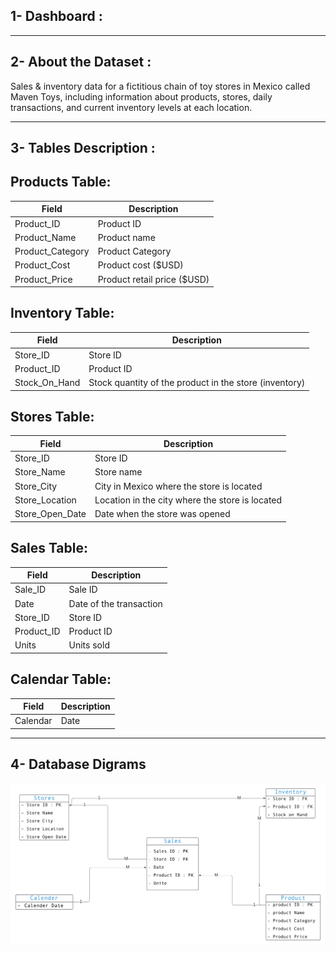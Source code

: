 ## 1- Dashboard :

__________________________________________________________________________________________________________________________

## 2- About the Dataset :
Sales & inventory data for a fictitious chain of toy stores in Mexico called Maven Toys, including information about products, stores, daily transactions, and current inventory levels at each location.
__________________________________________________________________________________________________________________________

## 3- Tables Description :

## Products Table:
|Field	| Description |
|-----|----------------|
| Product_ID |	Product ID |
| Product_Name |	Product name |
| Product_Category |	Product Category |
| Product_Cost |	Product cost ($USD) |
| Product_Price |	Product retail price ($USD) |

## Inventory Table:
|Field	| Description |
|-----|----------------|
|	Store_ID |	Store ID |
|	Product_ID |	Product ID |
| Stock_On_Hand |	Stock quantity of the product in the store (inventory) |

## Stores Table:
|Field	| Description |
|-----|----------------|
|	Store_ID|	Store ID|
|	Store_Name|	Store name|
|	Store_City|	City in Mexico where the store is located|
|	Store_Location|	Location in the city where the store is located|
| Store_Open_Date|	Date when the store was opened|

## Sales Table:
|Field	| Description |
|-----|----------------|
|	Sale_ID|	Sale ID|
|	Date|	Date of the transaction|
|	Store_ID|	Store ID|
|	Product_ID|	Product ID|
|	Units|	Units sold|

## Calendar Table:
|Field	| Description |
|-----|----------------|
| Calendar |	Date|	Calendar date|
__________________________________________________________________________________________________________________________

## 4- Database Digrams

</p>
  <p float="left">
  <img src='resources/Mexico Toy Sales.png'/>
</p>
